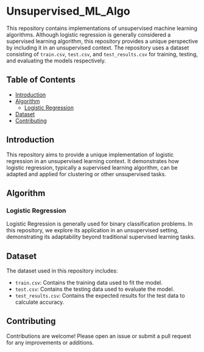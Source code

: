 # Unsupervised_ML_Algo

This repository contains implementations of unsupervised machine learning algorithms. Although logistic regression is generally considered a supervised learning algorithm, this repository provides a unique perspective by including it in an unsupervised context. The repository uses a dataset consisting of `train.csv`, `test.csv`, and `test_results.csv` for training, testing, and evaluating the models respectively.

## Table of Contents
- [Introduction](#introduction)
- [Algorithm](#algorithm)
  - [Logistic Regression](#logistic-regression)
- [Dataset](#dataset)
- [Contributing](#contributing)

## Introduction

This repository aims to provide a unique implementation of logistic regression in an unsupervised learning context. It demonstrates how logistic regression, typically a supervised learning algorithm, can be adapted and applied for clustering or other unsupervised tasks.

## Algorithm

### Logistic Regression
Logistic Regression is generally used for binary classification problems. In this repository, we explore its application in an unsupervised setting, demonstrating its adaptability beyond traditional supervised learning tasks.

## Dataset

The dataset used in this repository includes:
- `train.csv`: Contains the training data used to fit the model.
- `test.csv`: Contains the testing data used to evaluate the model.
- `test_results.csv`: Contains the expected results for the test data to calculate accuracy.


## Contributing

Contributions are welcome! Please open an issue or submit a pull request for any improvements or additions.
